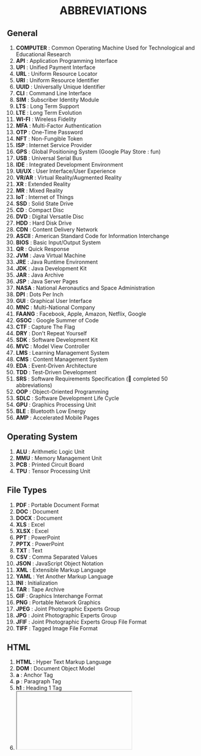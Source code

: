 <h1 align="center">ABBREVIATIONS</h1>

<h2>General</h2>

1. **COMPUTER** : Common Operating Machine Used for Technological and Educational Research
2. **API** : Application Programming Interface
3. **UPI** : Unified Payment Interface
4. **URL** : Uniform Resource Locator
5. **URI** : Uniform Resource Identifier
6. **UUID** : Universally Unique Identifier
7. **CLI** : Command Line Interface
8. **SIM** : Subscriber Identity Module
9. **LTS** : Long Term Support
10. **LTE** : Long Term Evolution
11. **WI-FI** : Wireless Fidelity
12. **MFA** : Multi-Factor Authentication
13. **OTP** : One-Time Password
14. **NFT** : Non-Fungible Token
15. **ISP** : Internet Service Provider
16. **GPS** : Global Positioning System (Google Play Store : fun)
17. **USB** : Universal Serial Bus
18. **IDE** : Integrated Development Environment
19. **UI/UX** : User Interface/User Experience
20. **VR/AR** : Virtual Reality/Augmented Reality
21. **XR** : Extended Reality
22. **MR** : Mixed Reality
23. **IoT** : Internet of Things
24. **SSD** : Solid State Drive
25. **CD** : Compact Disc
26. **DVD** : Digital Versatile Disc
27. **HDD** : Hard Disk Drive
28. **CDN** : Content Delivery Network
29. **ASCII** : American Standard Code for Information Interchange
30. **BIOS** : Basic Input/Output System
31. **QR** : Quick Response
32. **JVM** : Java Virtual Machine
33. **JRE** : Java Runtime Environment
34. **JDK** : Java Development Kit
35. **JAR** : Java Archive
36. **JSP** : Java Server Pages
37. **NASA** : National Aeronautics and Space Administration
38. **DPI** : Dots Per Inch
39. **GUI** : Graphical User Interface
40. **MNC** : Multi-National Company
41. **FAANG** : Facebook, Apple, Amazon, Netflix, Google
42. **GSOC** : Google Summer of Code
43. **CTF** : Capture The Flag
44. **DRY** : Don't Repeat Yourself
45. **SDK** : Software Development Kit
46. **MVC** : Model View Controller
47. **LMS** : Learning Management System
48. **CMS** : Content Management System
49. **EDA** : Event-Driven Architecture
50. **TDD** : Test-Driven Development
51. **SRS** : Software Requirements Specification (🎊 completed 50 abbreviations)
52. **OOP** : Object-Oriented Programming
53. **SDLC** : Software Development Life Cycle
54. **GPU** : Graphics Processing Unit
55. **BLE** : Bluetooth Low Energy
56. **AMP** : Accelerated Mobile Pages

<h2>Operating System</h2>

1. **ALU** : Arithmetic Logic Unit
2. **MMU** : Memory Management Unit
3. **PCB** : Printed Circuit Board
4. **TPU** : Tensor Processing Unit

<h2>File Types</h2>

1. **PDF** : Portable Document Format
2. **DOC** : Document
3. **DOCX** : Document
4. **XLS** : Excel
5. **XLSX** : Excel
6. **PPT** : PowerPoint
7. **PPTX** : PowerPoint
8. **TXT** : Text
9. **CSV** : Comma Separated Values
10. **JSON** : JavaScript Object Notation
11. **XML** : Extensible Markup Language
12. **YAML** : Yet Another Markup Language
13. **INI** : Initialization
14. **TAR** : Tape Archive
15. **GIF** : Graphics Interchange Format
16. **PNG** : Portable Network Graphics
17. **JPEG** : Joint Photographic Experts Group
18. **JPG** : Joint Photographic Experts Group
19. **JFIF** : Joint Photographic Experts Group File Format
20. **TIFF** : Tagged Image File Format

<h2>HTML</h2>

1. **HTML** : Hyper Text Markup Language
2. **DOM** : Document Object Model
3. **a** : Anchor Tag
4. **p** : Paragraph Tag
5. **h1** : Heading 1 Tag
6. **<iframe>** : Inline Frame
7. **XML** : Extensible Markup Language
8. **SVG** : Scalable Vector Graphics
9. **AJAX** : Asynchronous JavaScript and XML
10. **SEO** : Search Engine Optimization

<h2>CSS</h2>

1. **CSS** : Cascading Style Sheets
2. **SASS** : Syntactically Awesome Style Sheets
3. **LESS** : Leaner Style Sheets
4. **SCSS** : Sassy Cascading Style Sheets
5. **BEM** : Block Element Modifier
6. **OOCSS** : Object Oriented CSS
7. **SMACSS** : Scalable and Modular Architecture for CSS
8. **FLEX** : Flexible Box Layout
9. **PX** : Pixel
10. **VW** : Viewport Width
11. **VH** : Viewport Height
12. **HSL** : Hue Saturation Lightness
13. **RGB** : Red Green Blue
14. **RGBA** : Red Green Blue Alpha
15. **REM** : Root EM (Relative to Root Font Size)
16. **EM** : Relative to Parent Font Size

<h2>JS</h2>

1. **JS** : JavaScript
2. **JSON** : JavaScript Object Notation
3. **JSX** : JavaScript XML
4. **ES6** : ECMAScript 6
5. **GSAP** : GreenSock Animation Platform
6. **YARN** : Yet Another Resource Negotiator
7. **BOM** Browser Object Model

<h2>Java</h2>

1. **JVM** : Java Virtual Machine
2. **JRE** : Java Runtime Environment
3. **JDK** : Java Development Kit
4. **WORA** : Write Once Run Anywhere

<h2>GIT / Github</h2>

1. **GIT** : Global Information Tracker
2. **SHA** : Secure Hash Algorithm
3. **PR** : Pull Request

<h2>Computer Networks</h2>

1. **OSI** : Open Systems Interconnection
2. **TCP** : Transmission Control Protocol
3. **IP** : Internet Protocol
4. **HTTP** : Hypertext Transfer Protocol
5. **HTTPS** : Hypertext Transfer Protocol Secure
6. **FTP** : File Transfer Protocol
7. **SMTP** : Simple Mail Transfer Protocol
8. **POP3** : Post Office Protocol 3 (Prince of Persia : fun)
9. **IMAP** : Internet Message Access Protocol
10. **SSL** : Secure Sockets Layer
11. **TLS** : Transport Layer Security
12. **UDP** : User Datagram Protocol
13. **DNS** : Domain Name System
14. **DHCP** : Dynamic Host Configuration Protocol
15. **ARP** : Address Resolution Protocol
16. **RARP** : Reverse Address Resolution Protocol
17. **ICMP** : Internet Control Message Protocol
18. **IGMP** : Internet Group Management Protocol
19. **ARPA** : Advanced Research Projects Agency
20. **ARPANET** : Advanced Research Projects Agency Network
21. **LAN** : Local Area Network
22. **MAN** : Metropolitan Area Network
23. **CAN** : Controller Area Network
24. **WLAN** : Wireless Local Area Network
25. **VLAN** : Virtual Local Area Network
26. **WAN** : Wide Area Network
27. **VPN** : Virtual Private Network
28. **NAT** : Network Address Translation
29. **SSH** : Secure Shell
30. **NAC** : Network Access Control
31. **MAC** : Media Access Control
32. **SMS** : Short Message Service
33. **MMS** : Multimedia Messaging Service
34. **MITM** : Man in the Middle ( Attack )
35. **SSID** : Service Set Identifier
36. **BGP** : Border Gateway Protocol
37. **WPA** : Wi-Fi Protected Access

<h2>DevOps</h2>

1. **DevOps** : Development and Operations
2. **CI** : Continuous Integration
3. **CD** : Continuous Deployment
4. **CI/CD** : Continuous Integration/Continuous Deployment
5. **VM** : Virtual Machine

<h2>AWS</h2>

1. **AWS** : Amazon Web Services
2. **EC2** : Elastic Compute Cloud
3. **EBS** : Elastic Block Storage
4. **RDS** : Relational Database Service
5. **S3** : Simple Storage Service
6. **SNS** : Simple Notification Service
7. **SQS** : Simple Queue Service
8. **VPC** : Virtual Private Cloud
9. **IAM** : Identity and Access Management
10. **ECR** : Elastic Container Registry
11. **ECS** : Elastic Container Service
12. **EKS** : Elastic Kubernetes Service
13. **AMI** : Amazon Machine Image
14. **BaaS** : Backend as a Service

<h2>Kubernetes</h2>

1. **K8s** : Kubernetes
2. **CNCF** : Cloud Native Computing Foundation
3. **CKA** : Certified Kubernetes Administrator
4. **ETCD** : /etc Distributed

<h2>Docker</h2>

1. **OCI** : Open Container Initiative
2. **CRI** : Container Runtime Interface

<h2>MongoDb</h2>

1. **MDB** : MongoDB
2. **Mongo** : Humongous
3. **ODM** : Object-Document Mapping
4. **noSQL** : Not Only SQL

<h2>React</h2>

1. **MERN** : MongoDB, Express, React, Node.js
2. **MEAN** : MongoDB, Express, Angular, Node.js
3. **SSR** : Server Side Rendering
4. **CSR** : Client Side Rendering
5. **RSC** : React Server Components
6. **SPA** : Single Page Application
7. **TSX** : TypeScript XML
8. **JSX** : JavaScript XML
9. **HOC** : Higher Order Component
10. **VDOM** : Virtual Document Object Model

<h2>NodeJs</h2>

1. **OAuth** : Open Authorization
2. **JWT** : JSON Web Token
3. **NPM** : Node Package Manager
4. **REST** : Representational State Transfer

<h2>Express</h2>

1. **CORS** : Cross-Origin Resource Sharing

<h2>SQL</h2>

1. **SQL** : Structured Query Language
2. **DDL** : Data Definition Language
3. **DML** : Data Manipulation Language
4. **DQL** : Data Query Language
5. **DCL** : Data Control Language
6. **TCL** : Transaction Control Language
7. **CRUD** : Create, Read, Update, Delete
8. **ORM** : Object-Relational Mapping
9. **ACID** : Atomicity, Consistency, Isolation, Durability
10. **RDBMS** : Relational Database Management System
11. **SOLID** : Single Responsibility, Open/Closed, Liskov Substitution, Interface Segregation, Dependency Inversion
12. **RAID** : Redundant Array of Independent Disks

<h2>Python</h2>

1. **PIP** : PIP installs packages
2. **PIPENV** : PIP + Virtual Environment
3. **AI** : Artificial Intelligence
4. **ML** : Machine Learning
5. **DL** : Deep Learning
6. **ANN** : Artificial Neural Network
7. **CNN** : Convolutional Neural Network
8. **RNN** : Recurrent Neural Network
9. **DNN** : Deep Neural Network
10. **LSTM** : Long Short-Term Memory
11. **GRU** : Gated Recurrent Unit
12. **RBF** : Radial Basis Function
13. **SVM** : Support Vector Machine
14. **PCA** : Principal Component Analysis
15. **TF-IDF** : Term Frequency-Inverse Document Frequency
16. **TF** : Term Frequency
17. **NLP** : Natural Language Processing
18. **NLTK** : Natural Language Toolkit
19. **NLG** : Natural Language Generation
20. **GPT** : Generative Pre-trained Transformer
21. **YOLO** : You Only Look Once
22. **BERT** : Bidirectional Encoder Representations from Transformers

<h2>Cyber Security</h2>

1. **DDoS** : Distributed Denial of Service
2. **DoS** : Denial of Service
3. **CTI** : Cyber Threat Intelligence
4. **APT** : Advanced Persistent Threat
5. **SOAR** : Security Orchestration, Automation, and Response
6. **SOC** : Security Operations Center
7. **CAS** : Cloud Application Security
8. **WAF** : Web Application Firewall
9. **SSO** : Single Sign-On
10. **VIRUS** : Vital Information Resource Under Seized
11. **CISO** : Chief Information Security Officer
12. **IDS** : Intrusion Detection System
13. **IPS** : Intrusion Prevention System
14. **GDPR** : General Data Protection Regulation
15. **HIPAA** : Health Insurance Portability and Accountability Act
16. **SIEM** : Security Information and Event Management
17. **E2EE** : End-to-End Encryption
18. **AES** : Advanced Encryption Standard
19. **FIDO** : Fast Identity Online
20. **PKI** : Public Key Infrastructure
21. **NIST** : National Institute of Standards and Technology
22. **ZTA** : Zero Trust Architecture
23. **RBAC** : Role-Based Access Control
24. **NFC** : Near Field Communication
25. **HDMI** : High-Definition Multimedia Interface
26. **RISC** : Reduced Instruction Set Computing
27. **CISC** : Complex Instruction Set Computing
28. **PWM** : Pulse Width Modulation
29. **RFID** : Radio-Frequency Identification

<h2>Cryptography</h2>

1. **AES** : Advanced Encryption Standard
2.

<h2>Fun abbreviations</h2>

1. **JK** : Just Kidding
2. **BRB** : Be Right Back
3. **YKW** : You Know What
4. **TBH** : To Be Honest
5. **WTF** : What the F
6. **NGL** : Not Gonna Lie
7. **TTYL** : Talk to You Later
8. **TTYT** : Talk to You Tomorrow
9. **GTG** : Good to Go
10. **IMO** : In my Opinion
11. **LMK** : Let me Know
12. **IDC** : I Dont Care
13. **IDFC** : I Dont Care
14. **IDGAF** : I Dont Give a
15. **DM** : Direct Message
16. **PM** : Private Message
17. **IRL** : In Real Life
18. **OMW** : On My Way
19. **BTW** : By the Way
20. **OMG** : Oh My God
21. **LMAO** : Laughing My As Off
22. **NSFW** : Not Safe For Work
23. **IKR** : I Know Right
24. **FOMO** : Fear Of Missing Out
25. **STFU** : Shut the Fuck Up
26. **NVM** : Never Mind
27. **HBU** : How About You
28. **ILY** : I Love You
29. **ILYSM** : I Love You So Much
30. **BFF** : Best Friends Forever
31. **ICYIM** : In Case You Missed It
32. **G2G** : Good to Go
33. **YCM** : You Care Me
34. **KKRH** : Kya Kar rahe ho
35. **WYD** : What You Doing
36. **IK** : I Know
37. **TBF** : To Be Fair
38. **AFAIK** : As Far As I Know
39. **AS** : As Fuck
40. **BAE** : Before Anyone Else
41. **BC** : Because
42. **DAE** : Does Anyone Else ?
43. **DAD** : Die Another Day
44. **GJ** : Good Job
45. **DND** : Do Not Disturb
46. **DYK** : Do You Know ?
47. **GOAT** : Greatest Of All Time
48. **GTFO** : Get The F Off
49. **IFYP** : I Feel Your Pain
50. **MVP** : Most Valuable Player ( yay 50 )
51. **MBN** : Must Be Nice
52. **PPL** : People
53. **RN** : Right Now
54. **ONF** : On My Nerves
55. **SIMP** : Someone Obsessed Over Another
56. **SRSLY** : Seriously
57. **AFK** : Away From KeyBoard
58. **QQ** : Cry More (gaming insult)
59. **REKT** : Wrecked
60. **RNG** : Random Number Generator
61. **TP** : TelePort
62. **VOD** : Video On Demand
63. **XP** : Experience Points
64. **AMA** : Ask Me Anything
65. **DPS** : Damage Per Second
66. **EZ** : Easy Life
67. **BG** : Bad Game
68. **FFA** : Free for All
69. **OP** : OverPowered
70. **CTA** : Call To Action
71. **TOS** : Terms of Service
72. **ABT** : About
73. **BRT** : Be Right There
74. **CMON** : Come One
75. **DEF** : Definitely
76. **HBD** : Happy Birthday
77. **MSG** : Message
78. **NC** : No Comment
79. **NP** : No Problem
80. **OAN** : On Another Note
81. **TMRW** : Tomorrow
82. **WTV** : Whatever
83. **TBA** : To Be Announced
84. **TBC** : To Be Confirmed
85. **SWAG** : Style With A Great Gratitude
86. **TLDR** : Too Long; Didn't Read
87. **TGIF** : Thank God Its Friday
88. **LDR** : Long Distace Relationship
89. **NFS** : Not For Sale
90. **OOO** : Out Of Office
91. **LTNS** : Long Time No See
92. **BTWITIAILWU** : By the Way, I Think I am i Love With You
93. **KIT** : Keep In Touch
94. **OTOMH** : Off The Top Of My Head
95. **QOTD** : Qoute Of the Day
96. **SRY** : Sorry
97. **TTYS** : Talk to you Soon
98. **LOL** : Lots of Laughter
99. **RIP** : Rest in Peace
100. **POV** : Point Of View ( Yayy Its 100 )
101. **SM** : Socail Media
102. **FTW** : For The Win
103. **SUS** : Suspicious
104. **FWB** : Friends with benefits
105. **NPC** : Non Playing Characters
106. **LFG** : Looking For Group
107. **DTR** : Define the Realationship
108. **SMH** : Shaking My Head
109. **MCM** : Man Crush Monday
110. **KMN** : Kill Me Now
111. **HIFW** : How I Feel When ...
112. **OOTD** : Outfit Of the Day
113. **GRWM** : Get Ready For Me
114. **ETA** : Estimated Time of Arrival
115. **ICYMI** : In Case You Missed It
116. **TF** :
117. **SFS** : Shoutout for Shoutout
118. **TIA** : Thanks in Advance
119. **TBD** : To Be Determined
120. **TTFN** : Tata For Now
121. **V** : Very
122. **S/O** : ShoutOut
123. **S/O** : ShootOut
124. **PLS** : Please
125. **PITA** : Pain In The
126. **PFA** : Please Find Attached
127. **NTS** : Note To Self
128. **NM** : Not Much
129. **OTL** : Over The Line
130. **MIRL** : Meet In Real Life
131. **NRN** : No Reply Necessary
132. **ATM** : At The Moment
133. **KISS** : Keep It Simple, Stupid
134. **OD** : On Duty
135. **KPI** : Key Performance Indicator
136. **SNAFU** : Situation Normal, All Fucked Up
137. **FYR** : For Your Reference
138. **FAQ** : Frequently asked questions
139. **FBO** : Facebook Official
140. **NSFL** : Not Safe For Life
141. **TIL** : Today I Learned
142. **RT** : ReTweet
143. **NBD** : No Big Deal
144. **COO** : Chief Operating Officer
145. **EOD** : End Of Day
146. **HR** : Human Resources
147. **PFA** : Please Find Attached
148. **SOP** : Standard Operating Procedure
149. **CRM** : Customer Registration Management
150. **WFH** : Work From Home ( Yayy Century and Half )
151. **YTD** : Year To Date
152. **POS** : Point Of Sale
153. **ERP** : Enterprise Resource Planning
154. **CC** : Carbon Copy
155. **CR** : Class Representative
156. **LT** : Lecture Theatre
157. **TIA** : Thanks For Advance
158. **SRSLY** : Seriously
159. **OT** : Off Topic
160. **YMMV** : Your Mileage May vary
161. **HIFW** : How I Feel When
162. **FYA** : For Your Amusement
163. **FYP** : For Your Page
164. **PFP** : Profile Picture
165. **VLSI** : Very Large Scale Integration

<h2>Quantum Computing</h2>

1. **QPU** : Quantum Processing Unit
2. **NISQ** : Noisy Intermediate-Scale Quantum
3. **QC** : Quantum Computing
4. **QKD** : Quantum Key Distribution
